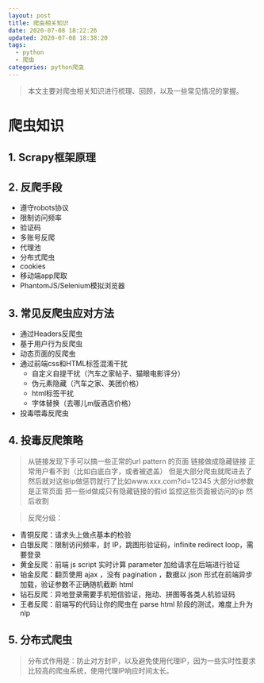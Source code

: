 ```yaml
---
layout: post
title: 爬虫相关知识
date: 2020-07-08 18:22:26
updated: 2020-07-08 18:38:20
tags:
  - python
  - 爬虫
categories: python爬虫
---
```


> 本文主要对爬虫相关知识进行梳理、回顾，以及一些常见情况的掌握。

<!-- more -->

<div style='display: none'>

<!-- TOC -->

- [爬虫知识](#爬虫知识)
    - [1. Scrapy框架原理](#1-scrapy框架原理)
    - [2. 反爬手段](#2-反爬手段)
    - [3. 常见反爬虫应对方法](#3-常见反爬虫应对方法)
    - [4. 投毒反爬策略](#4-投毒反爬策略)
    - [5. 分布式爬虫](#5-分布式爬虫)

<!-- /TOC -->

</div>

# 爬虫知识

## 1. Scrapy框架原理

## 2. 反爬手段

- 遵守robots协议
- 限制访问频率
- 验证码
- 多账号反爬
- 代理池
- 分布式爬虫
- cookies
- 移动端app爬取
- PhantomJS/Selenium模拟浏览器

## 3. 常见反爬虫应对方法

- 通过Headers反爬虫
- 基于用户行为反爬虫
- 动态页面的反爬虫
- 通过前端css和HTML标签混淆干扰
  - 自定义自提干扰（汽车之家帖子、猫眼电影评分）
  - 伪元素隐藏（汽车之家、美团价格）
  - html标签干扰
  - 字体替换（去哪儿m版酒店价格）
- 投毒喂毒反爬虫

## 4. 投毒反爬策略

> 从链接发现下手可以搞一些正常的url pattern 的页面 链接做成隐藏链接 正常用户看不到（比如白底白字，或者被遮盖） 但是大部分爬虫就爬进去了 然后就对这些ip做惩罚就行了比如www.xxx.com?id=12345 大部分id参数是正常页面 把一些id做成只有隐藏链接的假id 监控这些页面被访问的ip 然后收割

> 反爬分级：

- 青铜反爬：请求头上做点基本的检验
- 白银反爬：限制访问频率，封 IP，跳图形验证码，infinite redirect loop，需要登录
- 黄金反爬：前端 js script 实时计算 parameter 加给请求在后端进行验证
- 铂金反爬：翻页使用 ajax ，没有 pagination ，数据以 json 形式在前端异步加载，验证参数不正确随机截断 html
- 钻石反爬：异地登录需要手机短信验证，拖动、拼图等各类人机验证码
- 王者反爬：前端写的代码让你的爬虫在 parse html 阶段的测试，难度上升为 nlp

## 5. 分布式爬虫

> 分布式作用是：防止对方封IP，以及避免使用代理IP，因为一些实时性要求比较高的爬虫系统，使用代理IP响应时间太长。